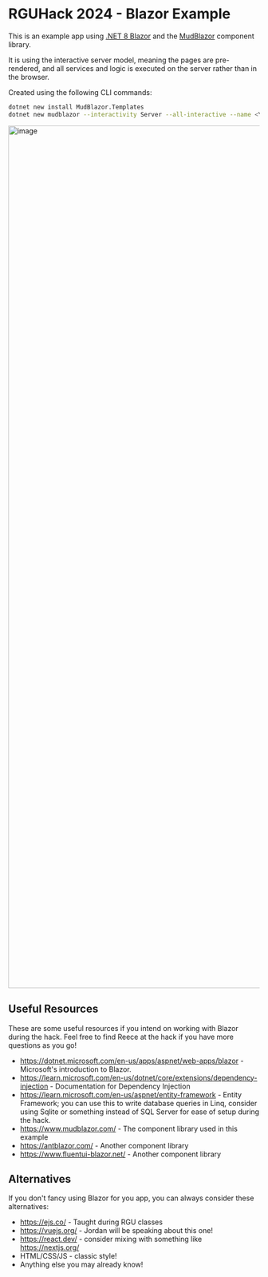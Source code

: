 # RGUHack 2024 - Blazor Example

This is an example app using [.NET 8 Blazor](https://dotnet.microsoft.com/en-us/apps/aspnet/web-apps/blazor) and the [MudBlazor](https://www.mudblazor.com/) component library.

It is using the interactive server model, meaning the pages are pre-rendered, and all services and logic is executed on the server rather than in the browser.

Created using the following CLI commands:
```sh
dotnet new install MudBlazor.Templates
dotnet new mudblazor --interactivity Server --all-interactive --name <Your Project Name Here>
```

<img width="1728" alt="image" src="https://github.com/RGUCompSoc/RGUHack2024-BlazorExample/assets/20544390/cd88c70f-95d2-4ffe-b41f-29ada90fd312">

## Useful Resources

These are some useful resources if you intend on working with Blazor during the hack. Feel free to find Reece at the hack if you have more questions as you go!

- https://dotnet.microsoft.com/en-us/apps/aspnet/web-apps/blazor - Microsoft's introduction to Blazor.
- https://learn.microsoft.com/en-us/dotnet/core/extensions/dependency-injection - Documentation for Dependency Injection
- https://learn.microsoft.com/en-us/aspnet/entity-framework - Entity Framework; you can use this to write database queries in Linq, consider using Sqlite or something instead of SQL Server for ease of setup during the hack.
- https://www.mudblazor.com/ - The component library used in this example
- https://antblazor.com/ - Another component library
- https://www.fluentui-blazor.net/ - Another component library

## Alternatives

If you don't fancy using Blazor for you app, you can always consider these alternatives:

- https://ejs.co/ - Taught during RGU classes
- https://vuejs.org/ - Jordan will be speaking about this one!
- https://react.dev/ - consider mixing with something like https://nextjs.org/
- HTML/CSS/JS - classic style!
- Anything else you may already know!
